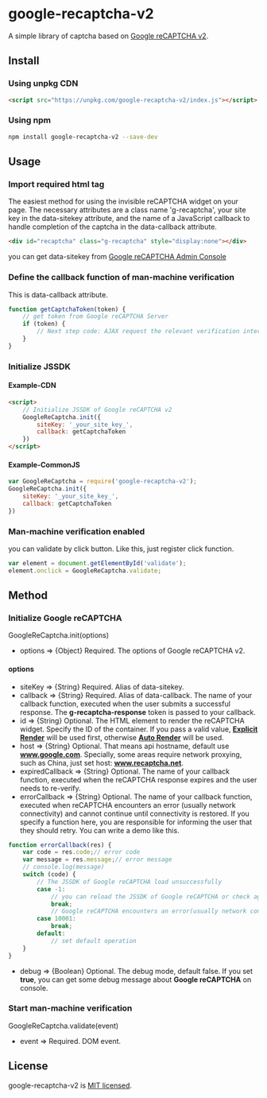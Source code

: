 # google-recaptcha-v2
A simple library of captcha based on [Google reCAPTCHA v2](https://developers.google.com/recaptcha/docs/invisible).

## Install
### Using unpkg CDN
```html
<script src="https://unpkg.com/google-recaptcha-v2/index.js"></script>
```

### Using npm
```bash
npm install google-recaptcha-v2 --save-dev
```

## Usage

### Import required html tag
The easiest method for using the invisible reCAPTCHA widget on your page. The necessary attributes are a class name 'g-recaptcha', your site key in the data-sitekey attribute, and the name of a JavaScript callback to handle completion of the captcha in the data-callback attribute.
```html
<div id="recaptcha" class="g-recaptcha" style="display:none"></div>
```
you can get data-sitekey from [Google reCAPTCHA Admin Console](https://www.google.com/recaptcha/admin/)

### Define the callback function of man-machine verification
This is data-callback attribute.
```js
function getCaptchaToken(token) {
    // get token from Google reCAPTCHA Server
    if (token) {
        // Next step code: AJAX request the relevant verification interface of the server, check with the API of the Google man-machine verification server, and confirm whether the verification is passed or not.
    }
}
```
### Initialize JSSDK
#### Example-CDN
```html
<script>
    // Initialize JSSDK of Google reCAPTCHA v2
    GoogleReCaptcha.init({
        siteKey: '_your_site_key_',
        callback: getCaptchaToken
    })
</script>
```

#### Example-CommonJS
```js
var GoogleReCaptcha = require('google-recaptcha-v2');
GoogleReCaptcha.init({
    siteKey: '_your_site_key_',
    callback: getCaptchaToken
})
```

### Man-machine verification enabled
you can validate by click button. Like this, just register click function.
```js
var element = document.getElementById('validate');
element.onclick = GoogleReCaptcha.validate;
```

## Method

### Initialize Google reCAPTCHA
GoogleReCaptcha.init(options)
 - options => {Object} Required. The options of Google reCAPTCHA v2.

#### options
- siteKey => {String} Required. Alias of data-sitekey.
- callback => {String} Required. Alias of data-callback. The name of your callback function, executed when the user submits a successful response. The **g-recaptcha-response** token is passed to your callback.
- id => {String} Optional. The HTML element to render the reCAPTCHA widget. Specify the ID of the container. If you pass a valid value, **[Explicit Render](https://developers.google.com/recaptcha/docs/invisible#examples)** will be used first, otherwise **[Auto Render](https://developers.google.com/recaptcha/docs/invisible#auto_render)** will be used.
- host => {String} Optional. That means api hostname, default use **www.google.com**. Specially, some areas require network proxying, such as China, just set host: **www.recaptcha.net**.
- expiredCallback => {String} Optional. The name of your callback function, executed when the reCAPTCHA response expires and the user needs to re-verify.
- errorCallback => {String} Optional. The name of your callback function, executed when reCAPTCHA encounters an error (usually network connectivity) and cannot continue until connectivity is restored. If you specify a function here, you are responsible for informing the user that they should retry. You can write a demo like this.
```js
function errorCallback(res) {
    var code = res.code;// error code
    var message = res.message;// error message
    // console.log(message)
    switch (code) {
        // The JSSDK of Google reCAPTCHA load unsuccessfully
        case -1:
            // you can reload the JSSDK of Google reCAPTCHA or check again
            break;
            // Google reCAPTCHA encounters an error(usually network connectivity)
        case 10001:
            break;
        default:
            // set default operation
    }
}
```
- debug => {Boolean} Optional. The debug mode, default false. If you set **true**, you can get some debug message about **Google reCAPTCHA** on console.

### Start man-machine verification
GoogleReCaptcha.validate(event)
- event => Required. DOM event.

## License
google-recaptcha-v2 is [MIT licensed](https://github.com/AmoyDreamer/google-recaptcha-v2/blob/master/LICENSE).
